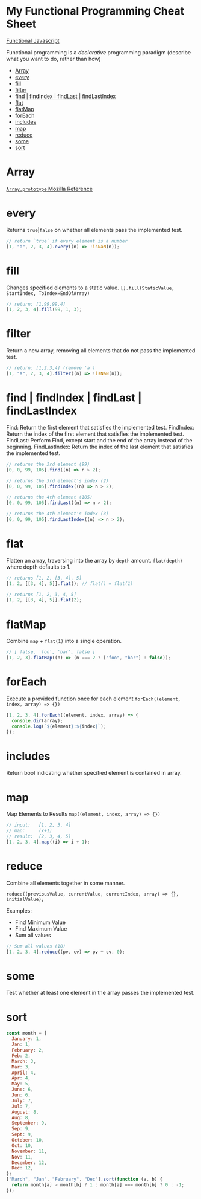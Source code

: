 # My Functional Programming Cheat Sheet <!-- omit in toc -->

[Functional Javascript](https://opensource.com/article/17/6/functional-javascript)

Functional programming is a _declarative_ programming paradigm (describe what you want to do, rather than how)

- [Array](#array)
- [every](#every)
- [fill](#fill)
- [filter](#filter)
- [find | findIndex | findLast | findLastIndex](#find--findindex--findlast--findlastindex)
- [flat](#flat)
- [flatMap](#flatmap)
- [forEach](#foreach)
- [includes](#includes)
- [map](#map)
- [reduce](#reduce)
- [some](#some)
- [sort](#sort)

# Array

[`Array.prototype` Mozilla Reference](https://developer.mozilla.org/en-US/docs/Web/JavaScript/Reference/Global_Objects/Array)

# every

Returns `true`|`false` on whether all elements pass the implemented test.

```js
// return `true` if every element is a number
[1, "a", 2, 3, 4].every((n) => !isNaN(n));
```

# fill

Changes specified elements to a static value.
`[].fill(StaticValue, StartIndex, ToIndex=EndOfArray)`

```js
// return: [1,99,99,4]
[1, 2, 3, 4].fill(99, 1, 3);
```

# filter

Return a new array, removing all elements that do not pass the implemented test.

```js
// return: [1,2,3,4] (remove 'a')
[1, "a", 2, 3, 4].filter((n) => !isNaN(n));
```

# find | findIndex | findLast | findLastIndex

Find: Return the first element that satisfies the implemented test.
FindIndex: Return the index of the first element that satisfies the implemented test.
FindLast: Perform Find, except start and the end of the array instead of the beginning.
FindLastIndex: Return the index of the last element that satisfies the implemented test.

```js
// returns the 3rd element (99)
[0, 0, 99, 105].find((n) => n > 2);

// returns the 3rd element's index (2)
[0, 0, 99, 105].findIndex((n) => n > 2);

// returns the 4th element (105)
[0, 0, 99, 105].findLast((n) => n > 2);

// returns the 4th element's index (3)
[0, 0, 99, 105].findLastIndex((n) => n > 2);
```

# flat

Flatten an array, traversing into the array by `depth` amount. `flat(depth)` where depth defaults to 1.

```js
// returns [1, 2, [3, 4], 5]
[1, 2, [[3, 4], 5]].flat(); // flat() = flat(1)

// returns [1, 2, 3, 4, 5]
[1, 2, [[3, 4], 5]].flat(2);
```

# flatMap

Combine `map` + `flat(1)` into a single operation.

```js
// [ false, 'foo', 'bar', false ]
[1, 2, 3].flatMap((n) => (n === 2 ? ["foo", "bar"] : false));
```

# forEach

Execute a provided function once for each element
`forEach((element, index, array) => {})`

```js
[1, 2, 3, 4].forEach((element, index, array) => {
  console.dir(array);
  console.log(`${element}:${index}`);
});
```

# includes

Return bool indicating whether specified element is contained in array.

# map

Map Elements to Results
`map((element, index, array) => {})`

```js
// input:   [1, 2, 3, 4]
// map:     (x+1)
// result:  [2, 3, 4, 5]
[1, 2, 3, 4].map((i) => i + 1);
```

# reduce

Combine all elements together in some manner.

`reduce((previousValue, currentValue, currentIndex, array) => {}, initialValue);`

Examples:

- Find Minimum Value
- Find Maximum Value
- Sum all values

```js
// Sum all values (10)
[1, 2, 3, 4].reduce((pv, cv) => pv + cv, 0);
```

# some

Test whether at least one element in the array passes the implemented test.

# sort

```js
const month = {
  January: 1,
  Jan: 1,
  February: 2,
  Feb: 2,
  March: 3,
  Mar: 3,
  April: 4,
  Apr: 4,
  May: 5,
  June: 6,
  Jun: 6,
  July: 7,
  Jul: 7,
  August: 8,
  Aug: 8,
  September: 9,
  Sep: 9,
  Sept: 9,
  October: 10,
  Oct: 10,
  November: 11,
  Nov: 11,
  December: 12,
  Dec: 12,
};
["March", "Jan", "February", "Dec"].sort(function (a, b) {
  return month[a] > month[b] ? 1 : month[a] === month[b] ? 0 : -1;
});
```

